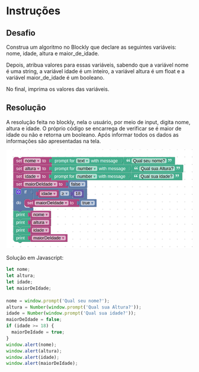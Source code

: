 # Instruções

## Desafio

Construa um algoritmo no Blockly que declare as seguintes variáveis: nome, idade, altura e maior_de_idade.

Depois, atribua valores para essas variáveis, sabendo que a variável nome é uma string, a variável idade é um inteiro, a variável altura é um float e a variável maior_de_idade é um booleano.

No final, imprima os valores das variáveis.

## Resolução

A resolução feita no blockly, nela o usuário, por meio de input, digita nome, altura e idade. O próprio código se encarrega de verificar se é maior de idade ou não e retorna um booleano. Após informar todos os dados as informações são apresentadas na tela.

![resolucao](./img/resolucao-bockly.png)

Solução em Javascript:

```js
let nome;
let altura;
let idade;
let maiorDeIdade;

nome = window.prompt('Qual seu nome?');
altura = Number(window.prompt('Qual sua Altura?'));
idade = Number(window.prompt('Qual sua idade?'));
maiorDeIdade = false;
if (idade >= 18) {
  maiorDeIdade = true;
}
window.alert(nome);
window.alert(altura);
window.alert(idade);
window.alert(maiorDeIdade);
```
